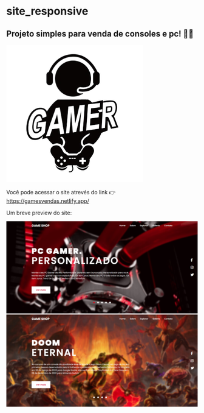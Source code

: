 # site_responsive

## Projeto simples para venda de consoles e pc! 🤖🤖

![text](https://raw.githubusercontent.com/ArthurYamori/site_responsive/main/Preview_site/Controle.png)

Você pode acessar o site atrevés do link 👉 https://gamesvendas.netlify.app/

Um breve preview do site:

![text](https://raw.githubusercontent.com/ArthurYamori/site_responsive/main/Preview_site/1.png) 
![text](https://raw.githubusercontent.com/ArthurYamori/site_responsive/main/Preview_site/2.png)
